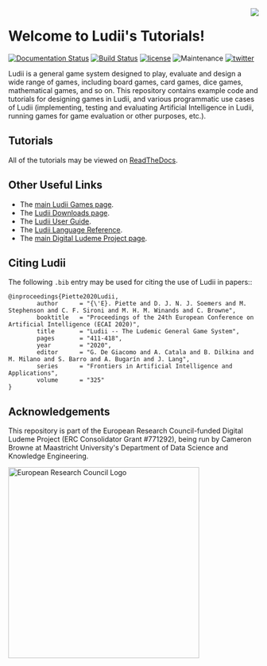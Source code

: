 <img align="right" src="./resources/ludii-logo-64x64.png">

# Welcome to Ludii's Tutorials!

[![Documentation Status](https://readthedocs.org/projects/ludiitutorials/badge/?version=latest)](https://ludiitutorials.readthedocs.io/en/latest/?badge=latest)
[![Build Status](https://travis-ci.org/Ludeme/LudiiTutorials.svg?branch=master)](https://travis-ci.org/Ludeme/LudiiTutorials)
[![license](https://img.shields.io/github/license/Ludeme/LudiiTutorials)](LICENSE)
![Maintenance](https://img.shields.io/badge/Maintained%3F-yes-green.svg)
[![twitter](https://img.shields.io/twitter/follow/ludiigames?style=social)](https://twitter.com/intent/follow?screen_name=ludiigames)

Ludii is a general game system designed to play, evaluate and design a wide range of games, including board games, card games, dice games, mathematical games, 
and so on. This repository contains example code and tutorials for designing games in Ludii, and various programmatic use cases of Ludii (implementing, testing and evaluating Artificial Intelligence in Ludii, running games for game evaluation or other purposes, etc.).

## Tutorials

All of the tutorials may be viewed on [ReadTheDocs](https://ludiitutorials.readthedocs.io/).

## Other Useful Links

- The [main Ludii Games page](https://ludii.games/).
- The [Ludii Downloads page](https://ludii.games/downloads.php).
- The [Ludii User Guide](https://ludii.games/downloads/LudiiUserGuide.pdf).
- The [Ludii Language Reference](https://ludii.games/downloads/LudiiLanguageReference.pdf).
- The [main Digital Ludeme Project page](http://www.ludeme.eu/).

## Citing Ludii

The following `.bib` entry may be used for citing the use of Ludii in papers::


	@inproceedings{Piette2020Ludii,
            author      = "{\'E}. Piette and D. J. N. J. Soemers and M. Stephenson and C. F. Sironi and M. H. M. Winands and C. Browne",
            booktitle   = "Proceedings of the 24th European Conference on Artificial Intelligence (ECAI 2020)",
            title       = "Ludii -- The Ludemic General Game System",
            pages       = "411-418",
            year        = "2020",
            editor      = "G. De Giacomo and A. Catala and B. Dilkina and M. Milano and S. Barro and A. Bugarín and J. Lang",
            series      = "Frontiers in Artificial Intelligence and Applications",
            volume      = "325"
    }

## Acknowledgements

This repository is part of the European Research Council-funded Digital Ludeme Project (ERC Consolidator Grant \#771292), being run by Cameron Browne at Maastricht University's Department of Data Science and Knowledge Engineering. 

<a href="https://erc.europa.eu/"><img src="./resources/LOGO_ERC-FLAG_EU_.jpg" title="Funded by the European Research Council" alt="European Research Council Logo" height="384"></a>
